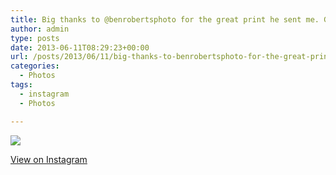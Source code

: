 ```yaml
---
title: Big thanks to @benrobertsphoto for the great print he sent me. Going up on the office wall today.
author: admin
type: posts
date: 2013-06-11T08:29:23+00:00
url: /posts/2013/06/11/big-thanks-to-benrobertsphoto-for-the-great-print-he-sent-me-going-up-on-the-office-wall-today/
categories:
  - Photos
tags:
  - instagram
  - Photos

---
```

<img src="https://lobban.org/wordpress//HLIC/e5235960061eaef7b4334a1e8a3fbb09.jpg" class="instagram-image" />

<p class="view-instagram">
  <a href="http://instagram.com/p/aaVqXJKll7/">View on Instagram</a>
</p>